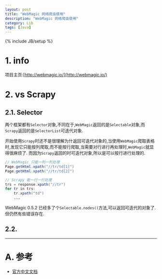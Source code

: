 ```yaml
---
layout: post
title: "WebMagic 网络爬虫使用"
description: "WebMagic 网络爬虫使用"
category: Lib
tags: [Java]
---
```

{% include JB/setup %}

# 1. info
项目主页:[http://webmagic.io/](http://webmagic.io/)

# 2. vs Scrapy

## 2.1. Selector
两个框架都有`Selector`对象,不同在于,`WebMagic`返回的是`Selectable`对象,而`Scrapy`返回的是`SelectorList`可迭代对象.

开始使用`Scrapy`时还不是很理解为什返回可迭代对象的,当使用`WebMagic`爬取表格时,发现它只能按列爬取,而不能按行爬取,当需要对行进行再处理时,`WebMagic`就显得很麻烦了.
而因为`Scrapy`返回的时可迭代对象,所以是可以按行进行处理的.

```java
// WebMagic 只能一列一列处理
Page.getHtml.xpath("//tr/td[1]")
Page.getHtml.xpath("//tr/td[2]")

// Scrapy 能一行一行处理
trs = response.xpath("//tr")
for tr in trs:
	tr.xpath("td")
	...
```

WebMagic 0.5.2 已经多了个`Selectable.nodes()`方法,可以返回可迭代的对象了.但仍然有些错误存在.

## 2.2. 


***

# A. 参考

* [官方中文文档](http://webmagic.io/docs/zh/)
